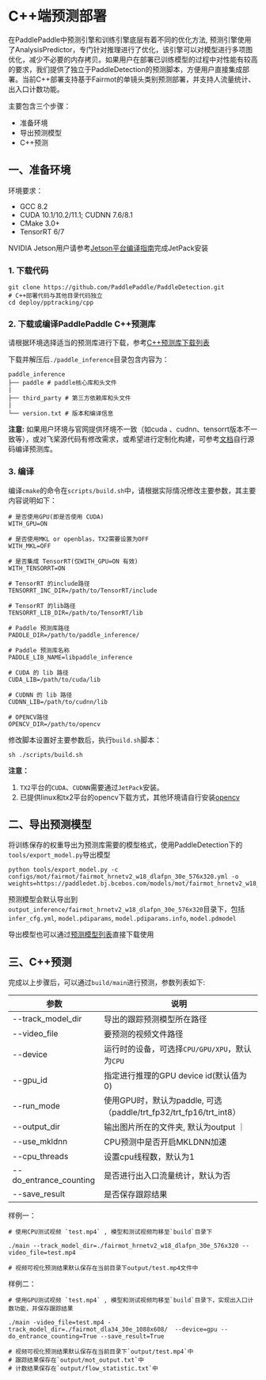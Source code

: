 # C++端预测部署

在PaddlePaddle中预测引擎和训练引擎底层有着不同的优化方法, 预测引擎使用了AnalysisPredictor，专门针对推理进行了优化，该引擎可以对模型进行多项图优化，减少不必要的内存拷贝。如果用户在部署已训练模型的过程中对性能有较高的要求，我们提供了独立于PaddleDetection的预测脚本，方便用户直接集成部署。当前C++部署支持基于Fairmot的单镜头类别预测部署，并支持人流量统计、出入口计数功能。

主要包含三个步骤：
- 准备环境
- 导出预测模型
- C++预测

## 一、准备环境

环境要求：

- GCC 8.2
- CUDA 10.1/10.2/11.1; CUDNN 7.6/8.1
- CMake 3.0+
- TensorRT 6/7

NVIDIA Jetson用户请参考[Jetson平台编译指南](../../cpp/docs/Jetson_build.md#jetson环境搭建)完成JetPack安装

### 1. 下载代码

```
git clone https://github.com/PaddlePaddle/PaddleDetection.git
# C++部署代码与其他目录代码独立
cd deploy/pptracking/cpp
```

### 2. 下载或编译PaddlePaddle C++预测库

请根据环境选择适当的预测库进行下载，参考[C++预测库下载列表](https://paddleinference.paddlepaddle.org.cn/user_guides/download_lib.html)

下载并解压后`./paddle_inference`目录包含内容为：

```
paddle_inference
├── paddle # paddle核心库和头文件
|
├── third_party # 第三方依赖库和头文件
|
└── version.txt # 版本和编译信息
```

**注意:** 如果用户环境与官网提供环境不一致（如cuda 、cudnn、tensorrt版本不一致等），或对飞桨源代码有修改需求，或希望进行定制化构建，可参考[文档](https://paddleinference.paddlepaddle.org.cn/user_guides/source_compile.html)自行源码编译预测库。

### 3. 编译

编译`cmake`的命令在`scripts/build.sh`中，请根据实际情况修改主要参数，其主要内容说明如下：

```
# 是否使用GPU(即是否使用 CUDA)
WITH_GPU=ON

# 是否使用MKL or openblas，TX2需要设置为OFF
WITH_MKL=OFF

# 是否集成 TensorRT(仅WITH_GPU=ON 有效)
WITH_TENSORRT=ON

# TensorRT 的include路径
TENSORRT_INC_DIR=/path/to/TensorRT/include

# TensorRT 的lib路径
TENSORRT_LIB_DIR=/path/to/TensorRT/lib

# Paddle 预测库路径
PADDLE_DIR=/path/to/paddle_inference/

# Paddle 预测库名称
PADDLE_LIB_NAME=libpaddle_inference

# CUDA 的 lib 路径
CUDA_LIB=/path/to/cuda/lib

# CUDNN 的 lib 路径
CUDNN_LIB=/path/to/cudnn/lib

# OPENCV路径
OPENCV_DIR=/path/to/opencv
```

修改脚本设置好主要参数后，执行```build.sh```脚本：

```
sh ./scripts/build.sh
```

**注意：**

1. `TX2`平台的`CUDA`、`CUDNN`需要通过`JetPack`安装。
2. 已提供linux和tx2平台的opencv下载方式，其他环境请自行安装[opencv](https://opencv.org/)

## 二、导出预测模型

将训练保存的权重导出为预测库需要的模型格式，使用PaddleDetection下的```tools/export_model.py```导出模型

```
python tools/export_model.py -c configs/mot/fairmot/fairmot_hrnetv2_w18_dlafpn_30e_576x320.yml -o weights=https://paddledet.bj.bcebos.com/models/mot/fairmot_hrnetv2_w18_dlafpn_30e_576x320.pdparams
```

预测模型会默认导出到```output_inference/fairmot_hrnetv2_w18_dlafpn_30e_576x320```目录下，包括```infer_cfg.yml```, ```model.pdiparams```, ```model.pdiparams.info```, ```model.pdmodel```

导出模型也可以通过[预测模型列表]()直接下载使用

## 三、C++预测

完成以上步骤后，可以通过```build/main```进行预测，参数列表如下:

|  参数   | 说明  |
|  ----  | ----  |
| --track_model_dir  | 导出的跟踪预测模型所在路径 |
| --video_file  | 要预测的视频文件路径 |
| --device  | 运行时的设备，可选择`CPU/GPU/XPU`，默认为`CPU`|
| --gpu_id  |  指定进行推理的GPU device id(默认值为0)|
| --run_mode | 使用GPU时，默认为paddle, 可选（paddle/trt_fp32/trt_fp16/trt_int8）|
| --output_dir | 输出图片所在的文件夹, 默认为output ｜
| --use_mkldnn | CPU预测中是否开启MKLDNN加速 |
| --cpu_threads | 设置cpu线程数，默认为1 |
| --do_entrance_counting | 是否进行出入口流量统计，默认为否 |
| --save_result | 是否保存跟踪结果 |

样例一：

```shell
# 使用CPU测试视频 `test.mp4` , 模型和测试视频均移至`build`目录下

./main --track_model_dir=./fairmot_hrnetv2_w18_dlafpn_30e_576x320 --video_file=test.mp4

# 视频可视化预测结果默认保存在当前目录下output/test.mp4文件中
```


样例二：

```shell
# 使用GPU测试视频 `test.mp4` , 模型和测试视频均移至`build`目录下，实现出入口计数功能，并保存跟踪结果

./main -video_file=test.mp4 -track_model_dir=./fairmot_dla34_30e_1088x608/  --device=gpu --do_entrance_counting=True --save_result=True

# 视频可视化预测结果默认保存在当前目录下`output/test.mp4`中
# 跟踪结果保存在`output/mot_output.txt`中
# 计数结果保存在`output/flow_statistic.txt`中
```
